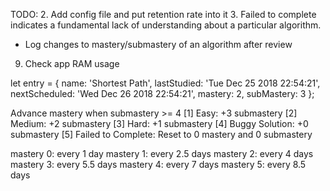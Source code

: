 TODO:
2. Add config file and put retention rate into it
3. Failed to complete indicates a fundamental lack of understanding about
a particular algorithm.
- Log changes to mastery/submastery of an algorithm after review
9. Check app RAM usage


let entry = {
  name: 'Shortest Path',
  lastStudied: 'Tue Dec 25 2018 22:54:21',
  nextScheduled: 'Wed Dec 26 2018 22:54:21',
  mastery: 2,
  subMastery: 3
};

Advance mastery when submastery >= 4
[1] Easy: +3 submastery
[2] Medium: +2 submastery
[3] Hard: +1 submastery
[4] Buggy Solution: +0 submastery
[5] Failed to Complete: Reset to 0 mastery and 0 submastery 

mastery 0: every 1 day
mastery 1: every 2.5 days
mastery 2: every 4 days
mastery 3: every 5.5 days
mastery 4: every 7 days
mastery 5: every 8.5 days
